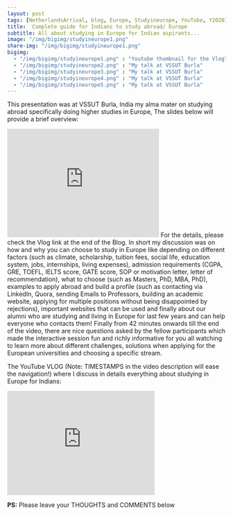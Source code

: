 ```yaml
---
layout: post
tags: [NetherlandsArrival, blog, Europe, Studyineurope, YouTube, Y2020]
title:  Complete guide for Indians to study abroad/ Europe
subtitle: All about studying in Europe for Indian aspirants...
image: "/img/bigimg/studyineurope1.png"
share-img: "/img/bigimg/studyineurope1.png"
bigimg:
  - "/img/bigimg/studyineurope1.png" : "Youtube thumbnail for the Vlog"
  - "/img/bigimg/studyineurope2.png" : "My talk at VSSUT Burla"
  - "/img/bigimg/studyineurope3.png" : "My talk at VSSUT Burla"
  - "/img/bigimg/studyineurope4.png" : "My talk at VSSUT Burla"
  - "/img/bigimg/studyineurope5.png" : "My talk at VSSUT Burla"
---
```


This presentation was at VSSUT Burla, India my alma mater on studying abroad specifically doing higher studies in Europe, The slides below will provide a brief overview:
<iframe src="https://docs.google.com/presentation/d/e/2PACX-1vQaPKQmE9F1RJTUf2roTbfEHXWC8vOqZnb4B1KZhK55hit9sAmmjUrRDArxiuj8Yg/embed?start=true&loop=false&delayms=5000" frameborder="0" width="350" height="250" allowfullscreen="true" mozallowfullscreen="true" webkitallowfullscreen="true"></iframe>
<script data-ad-client="ca-pub-8842338021751829" async src="https://pagead2.googlesyndication.com/pagead/js/adsbygoogle.js"></script>
For the details, please check the Vlog link at the end of the Blog. In short my discussion was on how and why you can choose to study in Europe like depending on different factors (such as climate, scholarship, tuition fees, social life, education system, jobs, internships, living expenses), admission requirements (CGPA, GRE, TOEFL, IELTS score, GATE score, SOP or motivation letter, letter of recommendation), what to choose (such as Masters, PhD, MBA, PhD), examples to apply abroad and build a profile (such as contacting via LinkedIn, Quora, sending Emails to Professors, building an academic website, applying for multiple positions without being disappointed by rejections), important websites that can be used and finally about our alumni who are studying and living in Europe for last few years and can help everyone who contacts them! Finally from 42 minutes onwards till the end of the video, there are nice questions asked by the fellow participants which made the interactive session fun and richly informative for you all watching to learn more about different challenges, solutions when applying for the European universities and choosing a specific stream.

The YouTube VLOG (Note: TIMESTAMPS in the video description will ease the navigation!) where I discuss in details everything about studying in Europe for Indians:
<iframe width="340" height="240" src="https://www.youtube.com/embed/rXY6_fUa1nc" frameborder="0" allow="accelerometer; autoplay; encrypted-media; gyroscope; picture-in-picture" allowfullscreen></iframe>

**PS:** Please leave your THOUGHTS and COMMENTS below
